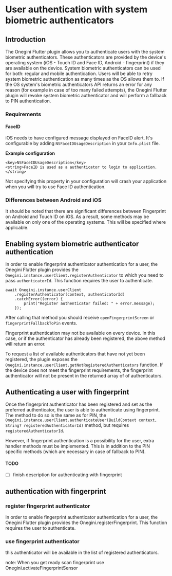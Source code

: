# User authentication with system biometric authenticators

## Introduction

The Onegini Flutter plugin allows you to authenticate users with the system biometric authenticators. These authenticators are provided by the device's operating system (iOS - Touch ID and Face ID, Android - fingerprint) if they are available on the device. System biometric authenticators can be used for both: regular and mobile authentication. Users will be able to retry system biometric authentication as many times as the OS allows them to. If the OS system's biometric authenticators API returns an error for any reason (for example in case of too many failed attempts), the Onegini Flutter plugin will revoke system biometric authenticator and will perform a fallback to PIN authentication.

### Requirements

#### FaceID

iOS needs to have configured message displayed on FaceID alert. It's configurable by adding `NSFaceIDUsageDescription` in your `Info.plist` file.

**Example configuration**

	<key>NSFaceIDUsageDescription</key>
	<string>FaceID is used as a authenticator to login to application.</string>

Not specifying this property in your configuration will crash your application when you will try to use Face ID authentication.

### Differences between Android and iOS

It should be noted that there are significant differences between Fingerprint on Android and Touch ID on iOS. As a result, some methods may be available on only one of the operating systems. This will be specified where applicable.

## Enabling system biometric authenticator authentication

In order to enable fingerprint authenticator authentication for a user, the Onegini Flutter plugin provides the `Onegini.instance.userClient.registerAuthenticator` to which you need to pass `authenticatorId`. This function requires the user to authenticate.

    await Onegini.instance.userClient
        .registerAuthenticator(context, authenticatorId)
        .catchError((error) {
            print("Register authenticator failed: " + error.message);
        });

After calling that method you should receive `openFingerprintScreen` or `fingerprintFallbackToPin` events.

Fingerprint authentication may not be available on every device. In this case, or if the authenticator has already been registered, the above method will return an error.

To request a list of available authenticators that have not yet been registered, the plugin exposes the `Onegini.instance.userClient.getNotRegisteredAuthenticators` function. If the device does not meet the fingerprint requirements, the fingerprint authenticator will not be present in the returned array of of authenticators.

## Authenticating a user with fingerprint

Once the fingerprint authenticator has been registered and set as the preferred authenticator, the user is able to authenticate using fingerprint. The method to do so is the same as for PIN, the `Onegini.instance.userClient.authenticateUser(BuildContext context, String? registeredAuthenticatorId)` method, but requires `registeredAuthenticatorId`.

However, if fingerprint authentication is a possibility for the user, extra handler methods must be implemented. This is in addition to the PIN specific methods (which are necessary in case of fallback to PIN).

#### TODO
- [ ] finish description for authenticating with fingerprint



## authentication with fingerprint

### register fingerprint authenticator

In order to enable fingerprint authenticator authentication for a user, the Onegini Flutter plugin provides the Onegini.registerFingerprint. This function requires the user to authenticate. 

### use fingerprint authenticator 

this authenticator will be available in the list of registered authenticators. 

note: When you get ready scan fingerprint use Onegini.activateFingerprintSensor

